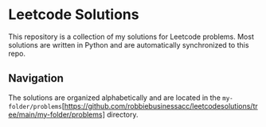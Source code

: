 # Leetcode Solutions

This repository is a collection of my solutions for Leetcode problems. Most solutions are written in Python and are automatically synchronized to this repo.

## Navigation

The solutions are organized alphabetically and are located in the `my-folder/problems`[https://github.com/robbiebusinessacc/leetcodesolutions/tree/main/my-folder/problems] directory.
